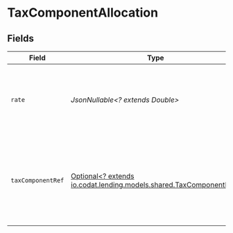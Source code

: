 # TaxComponentAllocation


## Fields

| Field                                                                                                        | Type                                                                                                         | Required                                                                                                     | Description                                                                                                  |
| ------------------------------------------------------------------------------------------------------------ | ------------------------------------------------------------------------------------------------------------ | ------------------------------------------------------------------------------------------------------------ | ------------------------------------------------------------------------------------------------------------ |
| `rate`                                                                                                       | *JsonNullable<? extends Double>*                                                                             | :heavy_minus_sign:                                                                                           | Tax amount on order line sale as available from source commerce platform.                                    |
| `taxComponentRef`                                                                                            | [Optional<? extends io.codat.lending.models.shared.TaxComponentRef>](../../models/shared/TaxComponentRef.md) | :heavy_minus_sign:                                                                                           | Taxes rates reference object depending on the rates being available on source commerce package.              |
